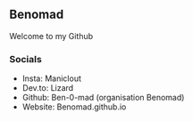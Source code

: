 ## Benomad

Welcome to my Github

### Socials

- Insta: Maniclout
- Dev.to: Lizard
- Github: Ben-0-mad (organisation Benomad)
- Website: Benomad.github.io

